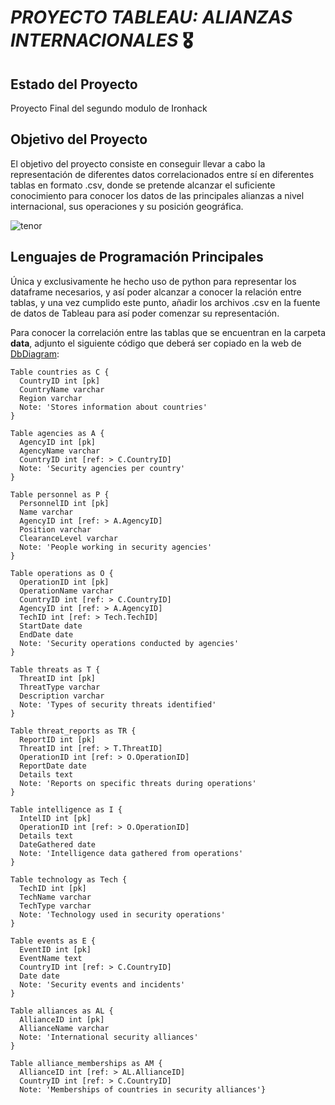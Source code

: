 # _**PROYECTO TABLEAU: ALIANZAS INTERNACIONALES**_ 🎖️

## Estado del Proyecto

Proyecto Final del segundo modulo de Ironhack

## Objetivo del Proyecto

El objetivo del proyecto consiste en conseguir llevar a cabo la representación de diferentes datos correlacionados entre sí en diferentes tablas en formato .csv, donde se pretende alcanzar el suficiente conocimiento para conocer los datos de las principales alianzas a nivel internacional, sus operaciones y su posición geográfica.

![tenor](https://github.com/victorghg23/Proyecto-Tableau/assets/156951101/3792a0e3-ad20-44f3-be4c-5fab9c2f6e6f)


## Lenguajes de Programación Principales

Única y exclusivamente he hecho uso de python para representar los dataframe necesarios, y así poder alcanzar a conocer la relación entre tablas, y una vez cumplido este punto, añadir los archivos .csv en la fuente de datos de Tableau para así poder comenzar su representación.

Para conocer la correlación entre las tablas que se encuentran en la carpeta **data**, adjunto el siguiente código que deberá ser copiado en la web de [DbDiagram](https://dbdiagram.io/home):

```
Table countries as C {
  CountryID int [pk]
  CountryName varchar
  Region varchar
  Note: 'Stores information about countries'
}

Table agencies as A {
  AgencyID int [pk]
  AgencyName varchar
  CountryID int [ref: > C.CountryID]
  Note: 'Security agencies per country'
}

Table personnel as P {
  PersonnelID int [pk]
  Name varchar
  AgencyID int [ref: > A.AgencyID]
  Position varchar
  ClearanceLevel varchar
  Note: 'People working in security agencies'
}

Table operations as O {
  OperationID int [pk]
  OperationName varchar
  CountryID int [ref: > C.CountryID]
  AgencyID int [ref: > A.AgencyID]
  TechID int [ref: > Tech.TechID]
  StartDate date
  EndDate date
  Note: 'Security operations conducted by agencies'
}

Table threats as T {
  ThreatID int [pk]
  ThreatType varchar
  Description varchar
  Note: 'Types of security threats identified'
}

Table threat_reports as TR {
  ReportID int [pk]
  ThreatID int [ref: > T.ThreatID]
  OperationID int [ref: > O.OperationID]
  ReportDate date
  Details text
  Note: 'Reports on specific threats during operations'
}

Table intelligence as I {
  IntelID int [pk]
  OperationID int [ref: > O.OperationID]
  Details text
  DateGathered date
  Note: 'Intelligence data gathered from operations'
}

Table technology as Tech {
  TechID int [pk]
  TechName varchar
  TechType varchar
  Note: 'Technology used in security operations'
}

Table events as E {
  EventID int [pk]
  EventName text
  CountryID int [ref: > C.CountryID]
  Date date
  Note: 'Security events and incidents'
}

Table alliances as AL {
  AllianceID int [pk]
  AllianceName varchar
  Note: 'International security alliances'
}

Table alliance_memberships as AM {
  AllianceID int [ref: > AL.AllianceID]
  CountryID int [ref: > C.CountryID]
  Note: 'Memberships of countries in security alliances'}
